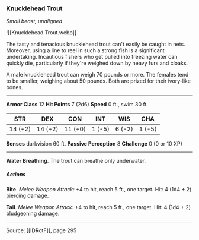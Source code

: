 ### Knucklehead Trout
_Small beast, unaligned_

![[Knucklehead Trout.webp]]

The tasty and tenacious knucklehead trout can't easily be caught in nets. Moreover, using a line to reel in such a strong fish is a significant undertaking. Incautious fishers who get pulled into freezing water can quickly die, particularly if they're weighed down by heavy furs and cloaks.

A male knucklehead trout can weigh 70 pounds or more. The females tend to be smaller, weighing about 50 pounds. Both are prized for their ivory-like bones.




---

**Armor Class** 12
**Hit Points** 7 (2d6)
**Speed** 0 ft., swim 30 ft.

| STR     | DEX     | CON     | INT     | WIS     | CHA     |
|---------|---------|---------|---------|---------|---------|
| 14 (+2) | 14 (+2) | 11 (+0) | 1 (-5) | 6 (-2) | 1 (-5) |

**Senses** darkvision 60 ft.
**Passive Perception** 8
**Challenge** 0 (0 or 10 XP)

---

**Water Breathing**. The trout can breathe only underwater.

##### Actions
**Bite**. _Melee Weapon Attack:_ +4 to hit, reach 5 ft., one target. Hit: 4 (1d4 + 2) piercing damage.

**Tail**. _Melee Weapon Attack:_ +4 to hit, reach 5 ft., one target. Hit: 4 (1d4 + 2) bludgeoning damage.


---

Source: [[IDRotF]], page 295